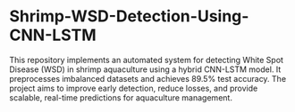 # Shrimp-WSD-Detection-Using-CNN-LSTM
 This repository implements an automated system for detecting White Spot Disease (WSD) in shrimp aquaculture using a hybrid CNN-LSTM model. It preprocesses imbalanced datasets and achieves 89.5% test accuracy. The project aims to improve early detection, reduce losses, and provide scalable, real-time predictions for aquaculture management.
